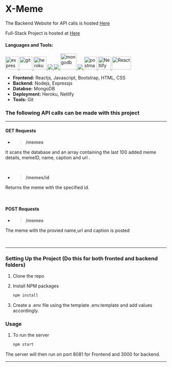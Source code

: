 # X-Meme 


The Backend Website for API calls is hosted [Here](http://xmeme-backend-savi.herokuapp.com/)

Full-Stack Project is hosted at [Here](https://xmeme-frontend-savi.netlify.app/)

<h4 align="left">Languages and Tools:</h4>
<p align="left"> <a href="https://expressjs.com" target="_blank"> <img src="https://www.vectorlogo.zone/logos/expressjs/expressjs-ar21.svg" alt="express" height="40"/> </a> <a href="https://git-scm.com/" target="_blank"> <img src="https://www.vectorlogo.zone/logos/git-scm/git-scm-icon.svg" alt="git" width="40" height="40"/> </a> <a href="https://heroku.com" target="_blank"> <img src="https://www.vectorlogo.zone/logos/heroku/heroku-icon.svg" alt="heroku" width="40" height="40"/> </a> <a href="https://www.w3.org/html/" target="_blank"> <img src="https://img.icons8.com/color/48/000000/html-5.png"/> </a> <a href="https://developer.mozilla.org/en-US/docs/Web/JavaScript" target="_blank"> <img src="https://img.icons8.com/color/48/000000/javascript.png"/> </a> <a href="https://www.mongodb.com/" target="_blank"> <img src="https://www.vectorlogo.zone/logos/mongodb/mongodb-icon.svg" alt="mongodb" width="50" height="50"/> </a> <a href="https://nodejs.org" target="_blank"> <img src="https://img.icons8.com/color/48/000000/nodejs.png"/> </a> <a href="https://postman.com" target="_blank"> <img src="https://www.vectorlogo.zone/logos/getpostman/getpostman-icon.svg" alt="postman" width="40" height="40"/> </a><a href="https://www.netlify.com" target="_blank"> <img src="https://www.netlify.com/img/press/logos/logomark.png" alt="Netlify" width="40" height="40"/> </a> <a href="https://reactjs.org/" target="_blank"> <img src="https://upload.wikimedia.org/wikipedia/commons/thumb/a/a7/React-icon.svg/1280px-React-icon.svg.png" alt="React" width="60" height="40"/> </a></p>


* __Frontend:__ Reactjs, Javascript, Bootstrap, HTML, CSS
* __Backend:__ Nodejs, Expressjs
* __Databse:__ MongoDB
* __Deployment:__ Heroku, Netlify
* __Tools:__ Git


### The following API calls can be made with this project

***

#### GET Requests

* > __/memes__

It scans the database and an array containing the last 100 added meme details, memeID, name, caption and url .

<br>

* > __/memes/id__

Returns the meme with the specified id.

<br>

#### POST Requests

* > __/memes__

The meme with the provied name,url and caption is posted

<br>

***

### Setting Up the Project (Do this for both fronted and backend folders)

1. Clone the repo
   
2. Install NPM packages
   ```sh
   npm install
   ```
3. Create a .env file using the template .env.template and add values accordingly.
   
### Usage

1.  To run the server
    ```sh 
    npm start 
    ```

The server will then run on port 8081 for Frontend and 3000 for backend. 
***
